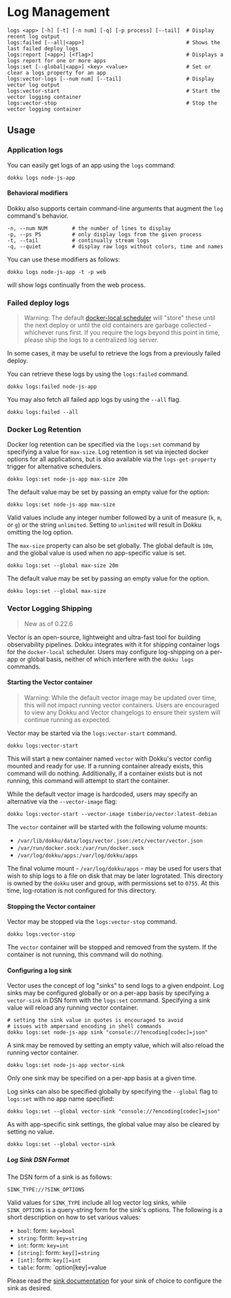 # Log Management

```
logs <app> [-h] [-t] [-n num] [-q] [-p process] [--tail]  # Display recent log output
logs:failed [--all|<app>]                                 # Shows the last failed deploy logs
logs:report [<app>] [<flag>]                              # Displays a logs report for one or more apps
logs:set [--global|<app>] <key> <value>                   # Set or clear a logs property for an app
logs:vector-logs [--num num] [--tail]                     # Display vector log output
logs:vector-start                                         # Start the vector logging container
logs:vector-stop                                          # Stop the vector logging container
```

## Usage

### Application logs

You can easily get logs of an app using the `logs` command:

```shell
dokku logs node-js-app
```

#### Behavioral modifiers

Dokku also supports certain command-line arguments that augment the `log` command's behavior.

```
-n, --num NUM        # the number of lines to display
-p, --ps PS          # only display logs from the given process
-t, --tail           # continually stream logs
-q, --quiet          # display raw logs without colors, time and names
```

You can use these modifiers as follows:

```shell
dokku logs node-js-app -t -p web
```

will show logs continually from the web process.

### Failed deploy logs

> Warning: The default [docker-local scheduler](/docs/advanced-usage/schedulers/docker-local.md) will "store" these until the next deploy or until the old containers are garbage collected - whichever runs first. If you require the logs beyond this point in time, please ship the logs to a centralized log server.

In some cases, it may be useful to retrieve the logs from a previously failed deploy.

You can retrieve these logs by using the `logs:failed` command.

```shell
dokku logs:failed node-js-app
```

You may also fetch all failed app logs by using the `--all` flag.

```shell
dokku logs:failed --all
```

### Docker Log Retention

Docker log retention can be specified via the `logs:set` command by specifying a value for `max-size`. Log retention is set via injected docker options for all applications, but is also available via the `logs-get-property` trigger for alternative schedulers.

```shell
dokku logs:set node-js-app max-size 20m
```

The default value may be set by passing an empty value for the option:

```shell
dokku logs:set node-js-app max-size
```

Valid values include any integer number followed by a unit of measure (`k`, `m`, or `g`) or the string `unlimited`. Setting to `unlimited` will result in Dokku omitting the log option.

The `max-size` property can also be set globally. The global default is `10m`, and the global value is used when no app-specific value is set.

```shell
dokku logs:set --global max-size 20m
```

The default value may be set by passing an empty value for the option.

```shell
dokku logs:set --global max-size
```

### Vector Logging Shipping

> New as of 0.22.6

Vector is an open-source, lightweight and ultra-fast tool for building observability pipelines. Dokku integrates with it for shipping container logs for the `docker-local` scheduler. Users may configure log-shipping on a per-app or global basis, neither of which interfere with the `dokku logs` commands.

#### Starting the Vector container

> Warning: While the default vector image may be updated over time, this will not impact running vector containers. Users are encouraged to view any Dokku and Vector changelogs to ensure their system will continue running as expected.

Vector may be started via the `logs:vector-start` command.

```shell
dokku logs:vector-start
```

This will start a new container named `vector` with Dokku's vector config mounted and ready for use. If a running container already exists, this command will do nothing. Additionally, if a container exists but is not running, this command will attempt to start the container.

While the default vector image is hardcoded, users may specify an alternative via the `--vector-image` flag:

```shell
dokku logs:vector-start --vector-image timberio/vector:latest-debian
```

The `vector` container will be started with the following volume mounts:

- `/var/lib/dokku/data/logs/vector.json:/etc/vector/vector.json`
- `/var/run/docker.sock:/var/run/docker.sock`
- `/var/log/dokku/apps:/var/log/dokku/apps`

The final volume mount - `/var/log/dokku/apps` - may be used for users that wish to ship logs to a file on disk that may be later logrotated. This directory is owned by the `dokku` user and group, with permissions set to `0755`. At this time, log-rotation is not configured for this directory.

#### Stopping the Vector container

Vector may be stopped via the `logs:vector-stop` command.

```shell
dokku logs:vector-stop
```

The `vector` container will be stopped and removed from the system. If the container is not running, this command will do nothing.

#### Configuring a log sink

Vector uses the concept of log "sinks" to send logs to a given endpoint. Log sinks may be configured globally or on a per-app basis by specifying a `vector-sink` in DSN form with the `logs:set` command. Specifying a sink value will reload any running vector container.

```shell
# setting the sink value in quotes is encouraged to avoid
# issues with ampersand encoding in shell commands
dokku logs:set node-js-app sink "console://?encoding[codec]=json"
```

A sink may be removed by setting an empty value, which will also reload the running vector container.

```shell
dokku logs:set node-js-app vector-sink
```

Only one sink may be specified on a per-app basis at a given time.

Log sinks can also be specified globally by specifying the `--global` flag to `logs:set` with no app name specified:

```shell
dokku logs:set --global vector-sink "console://?encoding[codec]=json"
```

As with app-specific sink settings, the global value may also be cleared by setting no value.

```shell
dokku logs:set --global vector-sink
```

##### Log Sink DSN Format

The DSN form of a sink is as follows:

```
SINK_TYPE://?SINK_OPTIONS
```

Valid values for `SINK_TYPE` include all log vector log sinks, while `SINK_OPTIONS` is a query-string form for the sink's options. The following is a short description on how to set various values:

- `bool`: form: `key=bool`
- `string`: form: `key=string`
- `int`: form: `key=int`
- `[string]`: form: `key[]=string`
- `[int]`: form: `key[]=int`
- `table`: form: `option[key]=value

Please read the [sink documentation](https://vector.dev/docs/reference/sinks/) for your sink of choice to configure the sink as desired.
